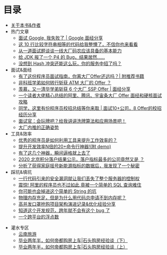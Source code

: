 # 目录

* [关于本书&作者](README.md)
* 热门文章
  * [面试 Google, 我失败了 | Google 面经分享](blog-posts/2020-04-19-experience-of-interview-of-google.md)
  * [这 10 行比较字符串相等的代码给我整懵了，不信你也来看看](blog-posts/2020-06-25-timing-attack-of-safe-equals.md)
  * [从一道面试题谈谈一线大厂码农应该具备的基本能力](blog-posts/2020-08-14-revised-talking-about-the-basic-quality-for-frontline-coder-from-an-interview-problem.md)
  * [给 JDK 报了一个 P4 的 Bug，结果居然……](blog-posts/2020-09-27-a-jdk-bug-releate-to-URI.md)
  * [没想到 Hash 冲突还能这么玩，你的服务中招了吗？](blog-posts/2020-07-11-hash-collision-dos.md)
* 面试&面经
  * [有了这份程序员面试指南，你离大厂Offer还远吗？| 附推荐书籍](blog-posts/2020-07-30-the-guide-for-join-big-company.md)
  * [非科班学弟如何转行斩获 ATM 大厂的 Offer ？](blog-posts/2020-10-30-share-interview-experience-with-no-cs-background-when-gradudate-in-2021.md)
  * [羡慕，又一清华学弟斩获 6 个大厂 SSP Offer | 面经分享](blog-posts/2020-12-06-share-interview-experience-when-gradudate-in-2021.md)
  * [一个读者大佬精心总结的阿里、腾讯、宇宙条大厂 Offer 面经和硬核面试攻略](blog-posts/2020-12-26-share-interview-experience-when-gradudate-in-2021-part-2.md)
  * [同学，这里有份程序员校招总结等你来取 | 面试10+公司，8 Offer的校招经历分享](blog-posts/2020-07-20-share-my-interview-experience-when-graduate.md)
  * [面试官：会玩牌吧？给我讲讲洗牌算法和应用场景吧！](blog-posts/2020-07-18-shuffle-algorithm.md)
  * [大厂内推的正确姿势](blog-posts/2020-09-30-how-to-apply-a-job-by-recommended-internal.md)
* 工具&效率 
  - [优秀的程序员是如何利用工具来提升工作效率的？](blog-posts/2020-07-28-how-to-program-more-efficiently.md)
  - [提升开发效率N倍的20+命令行神器!(附 demo)](blog-posts/2020-09-10-make-dev-more-efficiency-with-20-shell.md)
  - [有了这几个神器，瞬间逼格就上去了](blog-posts/2020-08-23-how-to-blog-elegantly-as-a-software-engineer.md)
  - [2020 北京积分落户结果公示，落户指标最多的公司竟然又是 ？](blog-posts/2020-10-18-use-shell-to-analysis-2020-people-of-getting-residence-of-beijing-by-score.md)
  - [分析了获得家庭摇号新能源指标的数据后，我发现了一个秘密](blog-posts/2020-09-17-data-analysis-of-first-new-energy-car-tickets.md)
* 踩坑&填坑
  * [一行代码引来的安全漏洞就让我们丢失了整个服务器的控制权](blog-posts/2020-05-24-a-security-vulnerability-of-spring-validator.md)
  * [震惊! 阿里的程序员也不过如此,竟被一个简单的 SQL 查询难住](blog-posts/2020-04-11-slow-sql-optimazation-of-explain-extended.md)
  * [你可能也会掉进这个简单的 String 的坑](blog-posts/2020-11-12-constuct-of-string-is-not-easy.md)
  * [物理内存充足，但是为什么用代码总申请不到内存呢？](blog-posts/2020-11-03-why-java-cannot-allocate-mem-with-enough-physical-memory.md)
  * [高并发口罩抢购项目架构演进记录&amp;优化经验分享](blog-posts/2020-06-12-architecture-evolution-of-HA-system-of-buy-facemask.md)
  * [知道这个开发规范，跨年就不会有这个 bug 了](blog-posts/2020-04-25-simpledateformat-demo-of-alibaba-java-development-manual.md) 
  * [一个跨平台的浮点数](blog-posts/2020-05-01-a-bug-relate-with-float-point-cross-platform.md)
- 灌水专区
  - [云南旅游](blog-posts/2020-10-08-travel-to-yunnan-in-2020.md)
  - [毕业两年半，如何帝都购房上车|石头购房经验谈（下）](blog-posts/2020-11-19-experience-of-buying-a-house-in-peking-part-1.md)
  - [毕业两年半，如何帝都购房上车|石头购房经验谈（上）](blog-posts/2020-12-20-experience-of-buying-a-house-in-peking-part-2.md)

